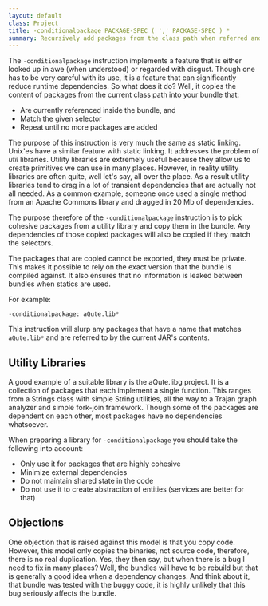 ```yaml
---
layout: default
class: Project
title: -conditionalpackage PACKAGE-SPEC ( ',' PACKAGE-SPEC ) *  
summary: Recursively add packages from the class path when referred and when they match one of the package specifications. 
---
```

The `-conditionalpackage` instruction implements a feature that is either looked up in awe (when understood) or regarded with disgust. Though one has to be very careful with its use, it is a feature that can significantly reduce runtime dependencies. So what does it do? Well, it copies the content of packages from the current class path into your bundle that:

* Are currently referenced inside the bundle, and
* Match the given selector
* Repeat until no more packages are added

The purpose of this instruction is very much the same as static linking. Unix'es have a similar feature with static linking. It addresses the problem of _util_ libraries. Utility libraries are extremely useful because they allow us to create primitives we can use in many places. However, in reality utility libraries are often quite, well let's say, all over the place. As a result utility libraries tend to drag in a lot of transient dependencies that are actually not all needed. As a common example, someone once used a single method from an Apache Commons library and dragged in 20 Mb of dependencies.

The purpose therefore of the `-conditionalpackage` instruction is to pick cohesive packages from a utility library and copy them in the bundle. Any dependencies of those copied packages will also be copied if they match the selectors.

The packages that are copied cannot be exported, they must be private. This makes it possible to rely on the exact version that the bundle is compiled against. It also ensures that no information is leaked between bundles when statics are used. 

For example:

	-conditionalpackage: aQute.lib*

This instruction will slurp any packages that have a name that matches `aQute.lib*` and are referred to by the current JAR's contents.  

## Utility Libraries

A good example of a suitable library is the aQute.libg project. It is a collection of packages that each implement a single function. This ranges from a Strings class with simple String utilities, all the way to a Trajan graph analyzer and simple fork-join framework. Though some of the packages are dependent on each other, most packages have no dependencies whatsoever.

When preparing a library for `-conditionalpackage` you should take the following into account:

* Only use it for packages that are highly cohesive
* Minimize external dependencies
* Do not maintain shared state in the code
* Do not use it to create abstraction of entities (services are better for that)

## Objections

One objection that is raised against this model is that you copy code. However, this model only copies the binaries, not source code, therefore, there is no real duplication. Yes, they then say, but when there is a bug I need to fix in many places? Well, the bundles will have to be rebuild but that is generally a good idea when a dependency changes. And think about it, that bundle was tested with the buggy code, it is highly unlikely that this bug seriously affects the bundle.
   